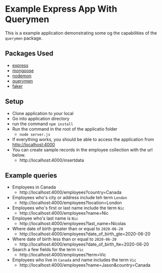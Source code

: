 # Example Express App With Querymen
This is a example application demonstrating some og the capabilities of the `querymen` package.

## Packages Used
- [express](https://www.npmjs.com/package/express)
- [mongoose](https://www.npmjs.com/package/mongoose)
- [nodemon](https://www.npmjs.com/package/nodemon)
- [querymen](https://www.npmjs.com/package/querymen)
- [faker](https://www.npmjs.com/package/faker)

## Setup
- Clone application to your local
- Go into application directory
- run the command `npm install`
- Run the command in the root of the applicatio folder
  - `node server.js`
- If everything works, you should be able to access the application from [http://localhost:4000](http://localhost:4000)
- You can create sample records in the employee collection with the url below.
  - http://localhost:4000/insertdata
   

## Example queries
- Employees in Canada
  - http://localhost:4000/employees?country=Canada
- Employees who's city or address include teh term `London`
  - http://localhost:4000/employees?location=London
- Employees who's first or last name include the term `Nic`
  - http://localhost:4000/employees?name=Nic
- Employee who's last name is `Nic`
  - http://localhost:4000/employees?last_name=Nicolas
- Where date of birth greater than or equal to `2020-06-20`
  - http://localhost:4000/employees?date_of_birth_gte=2020-06-20
- Where date of birth less than or equal to `2020-06-20`
  - http://localhost:4000/employees?date_of_birth_lte=2020-06-20
- Search a few fields for the term `Vic`
  - http://localhost:4000/employees?term=Vic
- Employees who live in `Canada` and name includes the term `Vic`
  - http://localhost:4000/employees?name=Jason&country=Canada